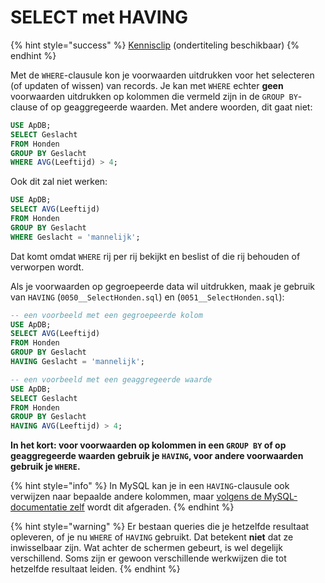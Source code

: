 # SELECT met HAVING

{% hint style="success" %}
[Kennisclip](https://youtu.be/HY33DT72jpo) (ondertiteling beschikbaar)
{% endhint %}

Met de `WHERE`-clausule kon je voorwaarden uitdrukken voor het selecteren (of updaten of wissen) van records. Je kan met `WHERE` echter **geen** voorwaarden uitdrukken op kolommen die vermeld zijn in de `GROUP BY`-clause of op geaggregeerde waarden. Met andere woorden, dit gaat niet:

```sql
USE ApDB;
SELECT Geslacht
FROM Honden
GROUP BY Geslacht
WHERE AVG(Leeftijd) > 4;
```

Ook dit zal niet werken:

```sql
USE ApDB;
SELECT AVG(Leeftijd)
FROM Honden
GROUP BY Geslacht
WHERE Geslacht = 'mannelijk';
```

Dat komt omdat `WHERE` rij per rij bekijkt en beslist of die rij behouden of verworpen wordt.

Als je voorwaarden op gegroepeerde data wil uitdrukken, maak je gebruik van `HAVING` (`0050__SelectHonden.sql`) en (`0051__SelectHonden.sql`):

```sql
-- een voorbeeld met een gegroepeerde kolom
USE ApDB;
SELECT AVG(Leeftijd)
FROM Honden
GROUP BY Geslacht
HAVING Geslacht = 'mannelijk';
```

```sql
-- een voorbeeld met een geaggregeerde waarde
USE ApDB;
SELECT Geslacht
FROM Honden
GROUP BY Geslacht
HAVING AVG(Leeftijd) > 4;
```

**In het kort: voor voorwaarden op kolommen in een `GROUP BY` of op geaggregeerde waarden gebruik je `HAVING`, voor andere voorwaarden gebruik je `WHERE`.**

{% hint style="info" %}
In MySQL kan je in een `HAVING`-clausule ook verwijzen naar bepaalde andere kolommen, maar [volgens de MySQL-documentatie zelf](https://dev.mysql.com/doc/refman/8.0/en/select.html) wordt dit afgeraden.
{% endhint %}

{% hint style="warning" %}
Er bestaan queries die je hetzelfde resultaat opleveren, of je nu `WHERE` of `HAVING` gebruikt. Dat betekent **niet** dat ze inwisselbaar zijn. Wat achter de schermen gebeurt, is wel degelijk verschillend. Soms zijn er gewoon verschillende werkwijzen die tot hetzelfde resultaat leiden.
{% endhint %}

